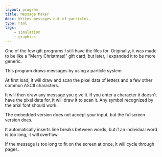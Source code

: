 ```yaml
---
layout: program
title: Message Maker
desc: Writes messages out of particles.
type: html
tags:
    - simulation
    - graphics
---
```


One of the few gift programs I still have the files for. Originally, it was made to be like a "Merry Christmas!" gift card, but later, I expanded it to be more generic.

This program draws messages by using a particle system. 

At first load, it will draw and scan the pixel data of letters and a few other common ASCII characters. 

It will then draw any message you give it. If you enter a character it doesn't have the pixel data for, it will draw it to scan it. Any symbol recognized by the arial font should work.

The embedded version does not accept your input, but the fullscreen version does.

It automatically inserts line breaks between words, but if an individual word is too long, it will overflow.

If the message is too long to fit on the screen at once, it will cycle through pages.